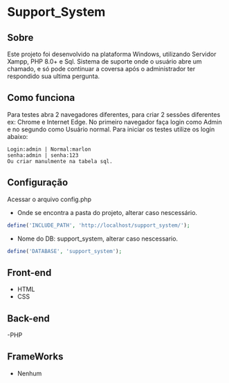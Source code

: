 # Support_System

## Sobre
Este projeto foi desenvolvido na plataforma Windows, utilizando Servidor Xampp, PHP 8.0+ e Sql.
Sistema de suporte onde o usuário abre um chamado, e só pode continuar a coversa após
o administrador ter respondido sua ultima pergunta.

## Como funciona
Para testes abra 2 navegadores diferentes, para criar 2 sessões diferentes ex: Chrome e Internet Edge.
No primeiro navegador faça login como Admin e no segundo como Usuário normal. Para iniciar 
os testes utilize os login abaixo:
```
Login:admin | Normal:marlon
senha:admin | senha:123
Ou criar manulmente na tabela sql.
```
## Configuração
Acessar o arquivo config.php

- Onde se encontra a pasta do projeto, alterar caso nescessário.
```PHP
define('INCLUDE_PATH', 'http://localhost/support_system/');
```
- Nome do DB: support_system, alterar caso nescessario.
```PHP
define('DATABASE', 'support_system');
```
## Front-end
- HTML
- CSS
## Back-end
-PHP
## FrameWorks
- Nenhum
